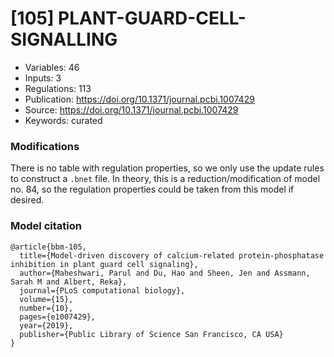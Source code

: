 # \[105\] PLANT-GUARD-CELL-SIGNALLING

 - Variables: 46
 - Inputs: 3
 - Regulations: 113
 - Publication: https://doi.org/10.1371/journal.pcbi.1007429
 - Source: https://doi.org/10.1371/journal.pcbi.1007429
 - Keywords: curated


### Modifications

There is no table with regulation properties, so we only use the update rules to construct a `.bnet` file. In theory, this is a reduction/modification of model no. 84, so the regulation properties could be taken from this model if desired.

### Model citation

```
@article{bbm-105,
  title={Model-driven discovery of calcium-related protein-phosphatase inhibition in plant guard cell signaling},
  author={Maheshwari, Parul and Du, Hao and Sheen, Jen and Assmann, Sarah M and Albert, Reka},
  journal={PLoS computational biology},
  volume={15},
  number={10},
  pages={e1007429},
  year={2019},
  publisher={Public Library of Science San Francisco, CA USA}
}
```

